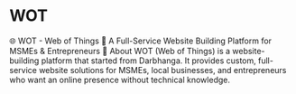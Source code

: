 # WOT
🌐 WOT - Web of Things 🚀 A Full-Service Website Building Platform for MSMEs &amp; Entrepreneurs  📌 About WOT (Web of Things) is a website-building platform that started from Darbhanga. It provides custom, full-service website solutions for MSMEs, local businesses, and entrepreneurs who want an online presence without technical knowledge.

